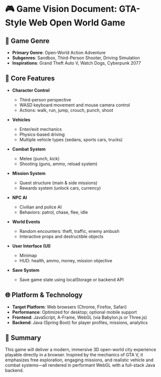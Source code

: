# 🎮 Game Vision Document: GTA-Style Web Open World Game

## 🎯 Game Genre

* **Primary Genre**: Open-World Action Adventure
* **Subgenres**: Sandbox, Third-Person Shooter, Driving Simulation
* **Inspirations**: Grand Theft Auto V, Watch Dogs, Cyberpunk 2077

## 🧩 Core Features

* **Character Control**

  * Third-person perspective
  * WASD keyboard movement and mouse camera control
  * Actions: walk, run, jump, crouch, punch, shoot

* **Vehicles**

  * Enter/exit mechanics
  * Physics-based driving
  * Multiple vehicle types (sedans, sports cars, trucks)

* **Combat System**

  * Melee (punch, kick)
  * Shooting (guns, ammo, reload system)

* **Mission System**

  * Quest structure (main & side missions)
  * Rewards system (unlock cars, currency)

* **NPC AI**

  * Civilian and police AI
  * Behaviors: patrol, chase, flee, idle

* **World Events**

  * Random encounters: theft, traffic, enemy ambush
  * Interactive props and destructible objects

* **User Interface (UI)**

  * Minimap
  * HUD: health, ammo, money, mission objective

* **Save System**

  * Save game state using localStorage or backend API

## 🌐 Platform & Technology

* **Target Platform**: Web browsers (Chrome, Firefox, Safari)
* **Performance**: Optimized for desktop; optional mobile support
* **Frontend**: JavaScript, A-Frame, WebGL (via Babylon.js or Three.js)
* **Backend**: Java (Spring Boot) for player profiles, missions, analytics

## 🚀 Summary

This game will deliver a modern, immersive 3D open-world city experience playable directly in a browser. Inspired by the mechanics of GTA V, it emphasizes free exploration, engaging missions, and realistic vehicle and combat systems—all rendered in performant WebGL with a full-stack Java backend.

